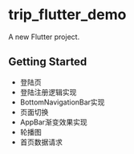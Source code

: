 # trip_flutter_demo

A new Flutter project.

## Getting Started

- 登陆页
- 登陆注册逻辑实现
- BottomNavigationBar实现
- 页面切换
- AppBar渐变效果实现
- 轮播图
- 首页数据请求

